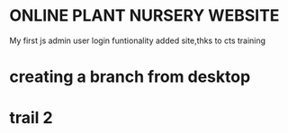 # ONLINE PLANT NURSERY WEBSITE
My first js admin user login funtionality added site,thks to cts training

# creating a branch from desktop 

# trail 2